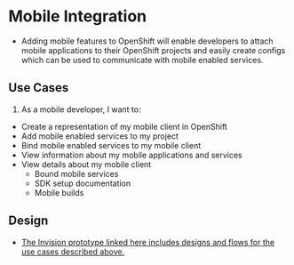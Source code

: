 # Mobile Integration
- Adding mobile features to OpenShift will enable developers to attach mobile applications to their OpenShift projects and easily create configs which can be used to communicate with mobile enabled services.

## Use Cases
1. As a mobile developer, I want to:
  - Create a representation of my mobile client in OpenShift
  - Add mobile enabled services to my project
  - Bind mobile enabled services to my mobile client
  - View information about my mobile applications and services
  - View details about my mobile client
    - Bound mobile services
    - SDK setup documentation
    - Mobile builds

## Design
- [The Invision prototype linked here includes designs and flows for the use cases described above.](https://redhat.invisionapp.com/share/HJKR6OCTA2N#)

